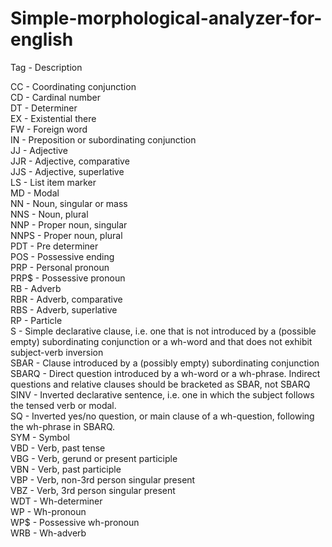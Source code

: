 # Simple-morphological-analyzer-for-english

Tag   -   Description

CC - Coordinating conjunction <br />
CD - Cardinal number <br />
DT - Determiner <br />
EX - Existential there <br />
FW - Foreign word <br />
IN - Preposition or subordinating conjunction <br />
JJ - Adjective <br />
JJR - Adjective, comparative <br />
JJS - Adjective, superlative <br />
LS - List item marker <br />
MD - Modal <br />
NN - Noun, singular or  mass <br />
NNS - Noun, plural <br />
NNP - Proper noun, singular <br />
NNPS - Proper noun, plural <br />
PDT - Pre determiner <br />
POS - Possessive ending <br />
PRP - Personal pronoun <br />
PRP$ - Possessive pronoun <br />
RB - Adverb <br />
RBR - Adverb, comparative <br />
RBS - Adverb, superlative <br />
RP - Particle <br />
S - Simple declarative clause, i.e. one that is not introduced by a (possible empty) subordinating conjunction or a wh-word and that does not exhibit subject-verb inversion <br />
SBAR - Clause introduced by a (possibly empty) subordinating conjunction <br />
SBARQ - Direct question introduced by a wh-word or a wh-phrase. Indirect questions and relative clauses should be bracketed as SBAR, not SBARQ <br />
SINV - Inverted declarative sentence, i.e. one in which the subject follows the tensed verb or modal. <br />
SQ -  Inverted yes/no question, or main clause of a wh-question, following the wh-phrase in SBARQ. <br />
SYM - Symbol <br />
VBD - Verb, past tense <br />
VBG - Verb, gerund or present participle <br />
VBN - Verb, past participle <br />
VBP - Verb, non-3rd person singular present <br />
VBZ - Verb, 3rd person singular present <br />
WDT - Wh-determiner <br />
WP - Wh-pronoun <br />
WP$ - Possessive wh-pronoun <br />
WRB - Wh-adverb
